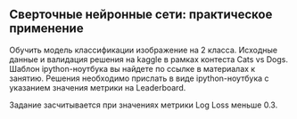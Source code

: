 
## Сверточные нейронные сети: практическое применение

Обучить модель классификации изображение на 2 класса. Исходные данные и валидация решения на kaggle в рамках контеста Cats vs Dogs. Шаблон ipython-ноутбука вы найдете по ссылке в материалах к занятию. Решения необходимо прислать в виде ipython-ноутбука с указанием значения метрики на Leaderboard.

Задание засчитывается при значениях метрики Log Loss меньше 0.3.
